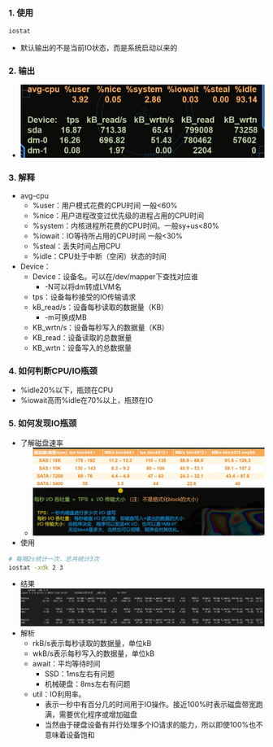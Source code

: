 
### 1. 使用
```sh
iostat
```
- 默认输出的不是当前IO状态，而是系统启动以来的
### 2. 输出
- ![](https://raw.githubusercontent.com/TDoct/images/master/1618739080_20210418173137986_5674.png)
### 3. 解释
- avg-cpu
    - %user：用户模式花费的CPU时间 一般<60%
    - %nice：用户进程改变过优先级的进程占用的CPU时间
    - %system：内核进程所花费的CPU时间。一般sy+us<80%
    - %iowait：IO等待所占用的CPU时间 一般<30%
    - %steal：丢失时间占用CPU
    - %idle：CPU处于中断（空闲）状态的时间
- Device：
    - Device：设备名。可以在/dev/mapper下查找对应谁
        - -N可以将dm转成LVM名
    - tps：设备每秒接受的IO传输请求
    - kB_read/s：设备每秒读取的数据量（KB）
        - -m可换成MB
    - KB_wrtn/s：设备每秒写入的数据量（KB）
    - KB_read：设备读取的总数据量
    - KB_wrtn：设备写入的总数据量
### 4. 如何判断CPU/IO瓶颈
- %idle20%以下，瓶颈在CPU
- %iowait高而%idle在70%以上，瓶颈在IO


### 5. 如何发现IO瓶颈
- 了解磁盘速率
    - ![](https://raw.githubusercontent.com/TDoct/images/master/1618739081_20210418174037400_6025.png)
- 使用
```sh
# 每隔2s统计一次，总共统计3次
iostat -xdk 2 3
```
- 结果
![](https://raw.githubusercontent.com/TDoct/images/master/img/20191231215916.png)
- 解析
    - rkB/s表示每秒读取的数据量，单位kB
    - wkB/s表示每秒写入的数据量，单位kB
    - await：平均等待时间
        - SSD：1ms左右有问题
        - 机械硬盘：8ms左右有问题
    - util：IO利用率。
        - 表示一秒中有百分几的时间用于IO操作。接近100%时表示磁盘带宽跑满，需要优化程序或增加磁盘
        - 当然由于硬盘设备有并行处理多个IO请求的能力，所以即使100%也不意味着设备饱和
